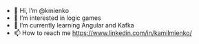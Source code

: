 - 👋 Hi, I’m @kmienko
- 👀 I’m interested in logic games 
- 🌱 I’m currently learning Angular and Kafka
- 📫 How to reach me https://www.linkedin.com/in/kamilmienko/

<!---
kmienko/kmienko is a ✨ special ✨ repository because its `README.md` (this file) appears on your GitHub profile.
You can click the Preview link to take a look at your changes.
--->

